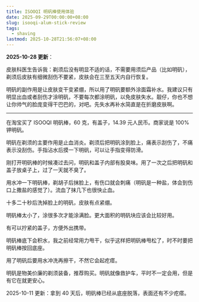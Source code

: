 ```yaml
---
title: ISOOQI 明矾棒使用体验
date: 2025-09-29T00:00:00+08:00
slug: isooqi-alum-stick-review
tags:
  - shaving
lastmod: 2025-10-28T21:56:07+08:00
---
```


**2025-10-28 更新**：

皮肤科医生告诉我：剃须后没有明显不适的话，不需要用须后产品（比如明矾），剃须后皮肤有细微刮伤不要紧，皮肤会在三至五天内自行恢复。

明矾的副作用是让皮肤变干变紧绷，所以用了明矾要额外涂面霜补水。我建议只有明显出血或者刮伤才涂明矾，不要每次都涂明矾，以免皮肤失水。靓仔，你也不想让你帅气的脸庞变得干巴巴的，对吧。先失水再补水简直是在折磨皮肤啊。

---

在淘宝买了 ISOOQI 明矾棒，60 克，有盖子，14.39 元人民币。商家说是 100% 钾明矾。

明矾在剃须的主要作用是止血消炎。剃须后把明矾涂到脸上，痛表示刮伤了，不痛表示没刮伤。手指沾水后摸一下明矾，可以让手指变得防滑。

刚打开明矾棒的时候凑过去问，明矾和盖子内部有股臭味。用了一次之后把明矾和盖子放桌子上，过了一天就不臭了。

用水冲一下明矾棒，剃胡子后抹脸上，有伤口就会刺痛（明矾是一种盐，体会到伤口上撒盐的感觉了）。流血了抹几下也很快止血。

十多二十秒后洗掉脸上的明矾，皮肤有点紧绷。

明矾棒太小了，涂很多次才能涂满脸。更大面积的明矾块应该会比较好用。

有可以拧紧的盖子，方便外出携带。

明矾棒底下会积水，我之前经常用力甩干，似乎这样把明矾棒甩松了，时不时要把明矾棒按回底座。

用了明矾后要用水冲洗再擦干，不然它会起疙瘩。

明矾是物美价廉的剃须装备，推荐购买。明矾就像救护车，平时不一定会用，但是有它在就更安心。

2025-10-11 更新：拿到 40 天后，明矾棒已经从底座脱落，表面还有不少疙瘩。